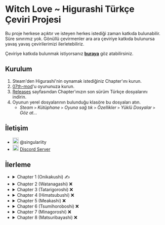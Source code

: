 # Witch Love ~ Higurashi Türkçe Çeviri Projesi

Bu proje herkese açıktır ve isteyen herkes istediği zaman katkıda bulunabilir. Süre sınırımız yok. Gönüllü çevirmenler ara ara çeviriye katkıda bulunursa yavaş yavaş çevirilerimizi ilerletebiliriz.

Çeviriye katkıda bulunmak istiyorsanız [**buraya**](../../tree/master/CONTRIBUTING.md) göz atabilirsiniz.

## Kurulum

1. Steam'den Higurashi'nin oynamak istediğiniz Chapter'ını kurun.
2. [07th-mod](https://07th-mod.com/home/)'u oyununuza kurun.
3. [Releases](../../releases) sayfasından Chapter'ınızın son sürüm Türkçe dosyalarını indirin.
4. Oyunun yerel dosyalarının bulunduğu klasöre bu dosyaları atın.
   * *Steam `>` Kütüphane `>` Oyuna sağ tık `>` Özellikler `>` Yüklü Dosyalar `>` Göz at...*

## İletişim
- <img src="https://i.imgur.com/62IuQAp.png" width=20 title="Discord" />  @singulariity
- <img src="https://i.imgur.com/62IuQAp.png" width=20 title="Discord" />  [Discord Server](https://discord.gg/jyD5jn9Vpd)

## İlerleme
* <details>
  <summary>Chapter 1 (Onikakushi) ✍️</summary>

   * Story
      * [onik_op](../../tree/master/story/ch1/onik_op.txt) ✅
      * [onik_000](../../tree/master/story/ch1/onik_000.txt) ✅
      * [onik_001](../../tree/master/story/ch1/onik_001.txt) ✅
      * [onik_002](../../tree/master/story/ch1/onik_002.txt) ✅
      * [onik_003](../../tree/master/story/ch1/onik_003.txt) ✅
      * [onik_004](../../tree/master/story/ch1/onik_004.txt) ✅
      * [onik_005](../../tree/master/story/ch1/onik_005.txt) ✅
      * [onik_009](../../tree/master/story/ch1/onik_009.txt) ✍️
      * [onik_009_02](../../tree/master/story/ch1/onik_009_02.txt) ❌
      * [onik_010](../../tree/master/story/ch1/onik_010.txt) ❌
      * [onik_011](../../tree/master/story/ch1/onik_011.txt) ❌
      * [onik_012](../../tree/master/story/ch1/onik_012.txt) ❌
      * [onik_013](../../tree/master/story/ch1/onik_013.txt) ❌
      * [onik_014](../../tree/master/story/ch1/onik_014.txt) ❌
      * [onik_014_02](../../tree/master/story/ch1/onik_014_02.txt) ❌
      * [onik_015](../../tree/master/story/ch1/onik_015.txt) ❌
      * [onik_015_02](../../tree/master/story/ch1/onik_015_02.txt) ❌
      * [onik_015_03](../../tree/master/story/ch1/onik_015_03.txt) ❌
   * Tips
      * [onik_tips_01](../../tree/master/story/ch1/onik_tips_01.txt) ✅
      * [onik_tips_02](../../tree/master/story/ch1/onik_tips_02.txt) ✅
      * [onik_tips_03](../../tree/master/story/ch1/onik_tips_03.txt) ✅
      * [onik_tips_04](../../tree/master/story/ch1/onik_tips_04.txt) ✅
      * [onik_tips_05](../../tree/master/story/ch1/onik_tips_05.txt) ✅
      * [onik_tips_06](../../tree/master/story/ch1/onik_tips_06.txt) ✅
      * [onik_tips_07](../../tree/master/story/ch1/onik_tips_07.txt) ✅
      * [onik_tips_08](../../tree/master/story/ch1/onik_tips_08.txt) ✅
      * [onik_tips_09](../../tree/master/story/ch1/onik_tips_09.txt) ❌
      * [onik_tips_10](../../tree/master/story/ch1/onik_tips_10.txt) ❌
      * [onik_tips_11](../../tree/master/story/ch1/onik_tips_11.txt) ❌
      * [onik_tips_12](../../tree/master/story/ch1/onik_tips_12.txt) ❌
      * [onik_tips_13](../../tree/master/story/ch1/onik_tips_13.txt) ❌
      * [onik_tips_14](../../tree/master/story/ch1/onik_tips_14.txt) ❌
      * [onik_tips_15](../../tree/master/story/ch1/onik_tips_15.txt) ❌
      * [onik_tips_16](../../tree/master/story/ch1/onik_tips_16.txt) ❌
      * [onik_tips_17](../../tree/master/story/ch1/onik_tips_17.txt) ❌
      * [onik_tips_18](../../tree/master/story/ch1/onik_tips_18.txt) ❌
      * [onik_tips_19](../../tree/master/story/ch1/onik_tips_19.txt) ❌
      * [onik_tips_20](../../tree/master/story/ch1/onik_tips_20.txt) ❌
   * Other
      * [omake_01](../../tree/master/story/ch1/omake_01.txt) ❌
  </details>
* <details>
  <summary>Chapter 2 (Watanagashi) ❌</summary>

   * Story
      * [wata_001](../../tree/master/story/ch2/wata_001.txt) ❌
      * [wata_002](../../tree/master/story/ch2/wata_002.txt) ❌
      * [wata_003](../../tree/master/story/ch2/wata_003.txt) ❌
      * [wata_004](../../tree/master/story/ch2/wata_004.txt) ❌
      * [wata_005](../../tree/master/story/ch2/wata_005.txt) ❌
      * [wata_006](../../tree/master/story/ch2/wata_006.txt) ❌
      * [wata_007](../../tree/master/story/ch2/wata_007.txt) ❌
      * [wata_008](../../tree/master/story/ch2/wata_008.txt) ❌
      * [wata_009](../../tree/master/story/ch2/wata_009.txt) ❌
      * [wata_009_02](../../tree/master/story/ch2/wata_009_02.txt) ❌
      * [wata_010](../../tree/master/story/ch2/wata_010.txt) ❌
      * [wata_010_02](../../tree/master/story/ch2/wata_010_02.txt) ❌
      * [wata_010_03](../../tree/master/story/ch2/wata_010_03.txt) ❌
      * [wata_010_04](../../tree/master/story/ch2/wata_010_04.txt) ❌
      * [wata_011](../../tree/master/story/ch2/wata_011.txt) ❌
      * [wata_011_02](../../tree/master/story/ch2/wata_011_02.txt) ❌
      * [wata_012](../../tree/master/story/ch2/wata_012.txt) ❌
      * [wata_012_02](../../tree/master/story/ch2/wata_012_02.txt) ❌
      * [wata_012_03](../../tree/master/story/ch2/wata_012_03.txt) ❌
   * Tips
      * [wata_tips_01](../../tree/master/story/ch2/wata_tips_01.txt) ❌
      * [wata_tips_02](../../tree/master/story/ch2/wata_tips_02.txt) ❌
      * [wata_tips_03](../../tree/master/story/ch2/wata_tips_03.txt) ❌
      * [wata_tips_04](../../tree/master/story/ch2/wata_tips_04.txt) ❌
      * [wata_tips_05](../../tree/master/story/ch2/wata_tips_05.txt) ❌
      * [wata_tips_06](../../tree/master/story/ch2/wata_tips_06.txt) ❌
      * [wata_tips_07](../../tree/master/story/ch2/wata_tips_07.txt) ❌
      * [wata_tips_08](../../tree/master/story/ch2/wata_tips_08.txt) ❌
      * [wata_tips_09](../../tree/master/story/ch2/wata_tips_09.txt) ❌
      * [wata_tips_10](../../tree/master/story/ch2/wata_tips_10.txt) ❌
      * [wata_tips_11](../../tree/master/story/ch2/wata_tips_11.txt) ❌
      * [wata_tips_12](../../tree/master/story/ch2/wata_tips_12.txt) ❌
      * [wata_tips_13](../../tree/master/story/ch2/wata_tips_13.txt) ❌
      * [wata_tips_14](../../tree/master/story/ch2/wata_tips_14.txt) ❌
      * [wata_tips_15](../../tree/master/story/ch2/wata_tips_15.txt) ❌
      * [wata_tips_16](../../tree/master/story/ch2/wata_tips_16.txt) ❌
      * [wata_tips_17](../../tree/master/story/ch2/wata_tips_17.txt) ❌
      * [wata_tips_18](../../tree/master/story/ch2/wata_tips_18.txt) ❌
      * [wata_tips_19](../../tree/master/story/ch2/wata_tips_19.txt) ❌
      * [wata_tips_20](../../tree/master/story/ch2/wata_tips_20.txt) ❌
      * [wata_tips_21](../../tree/master/story/ch2/wata_tips_21.txt) ❌
      * [wata_tips_22](../../tree/master/story/ch2/wata_tips_22.txt) ❌
      * [wata_tips_23](../../tree/master/story/ch2/wata_tips_23.txt) ❌
      * [wata_tips_24](../../tree/master/story/ch2/wata_tips_24.txt) ❌
   * Other
      * [omake_02](../../tree/master/story/ch2/omake_02.txt) ❌
      * [wata_ep_01](../../tree/master/story/ch2/wata_ep_01.txt) ❌
      * [wata_ep_02](../../tree/master/story/ch2/wata_ep_02.txt) ❌
  </details>
* <details>
  <summary>Chapter 3 (Tatarigoroshi) ❌</summary>

   * Story
      * [tata_001](../../tree/master/story/ch3/tata_001.txt) ❌
      * [tata_002](../../tree/master/story/ch3/tata_002.txt) ❌
      * [tata_003](../../tree/master/story/ch3/tata_003.txt) ❌
      * [tata_004](../../tree/master/story/ch3/tata_004.txt) ❌
      * [tata_005](../../tree/master/story/ch3/tata_005.txt) ❌
      * [tata_008](../../tree/master/story/ch3/tata_008.txt) ❌
      * [tata_008_02](../../tree/master/story/ch3/tata_008_02.txt) ❌
      * [tata_009](../../tree/master/story/ch3/tata_009.txt) ❌
      * [tata_009_02](../../tree/master/story/ch3/tata_009_02.txt) ❌
      * [tata_010](../../tree/master/story/ch3/tata_010.txt) ❌
      * [tata_010_02](../../tree/master/story/ch3/tata_010_02.txt) ❌
      * [tata_010_03](../../tree/master/story/ch3/tata_010_03.txt) ❌
      * [tata_010_04](../../tree/master/story/ch3/tata_010_04.txt) ❌
      * [tata_011](../../tree/master/story/ch3/tata_011.txt) ❌
      * [tata_011_02](../../tree/master/story/ch3/tata_011_02.txt) ❌
      * [tata_011_03](../../tree/master/story/ch3/tata_011_03.txt) ❌
      * [tata_012](../../tree/master/story/ch3/tata_012.txt) ❌
      * [tata_013](../../tree/master/story/ch3/tata_013.txt) ❌
      * [tata_013_02](../../tree/master/story/ch3/tata_013_02.txt) ❌
      * [tata_014](../../tree/master/story/ch3/tata_014.txt) ❌
   * Tips
      * [tata_tips_01](../../tree/master/story/ch3/tata_tips_01.txt) ❌
      * [tata_tips_02](../../tree/master/story/ch3/tata_tips_02.txt) ❌
      * [tata_tips_03](../../tree/master/story/ch3/tata_tips_03.txt) ❌
      * [tata_tips_04](../../tree/master/story/ch3/tata_tips_04.txt) ❌
      * [tata_tips_05](../../tree/master/story/ch3/tata_tips_05.txt) ❌
      * [tata_tips_06](../../tree/master/story/ch3/tata_tips_06.txt) ❌
      * [tata_tips_07](../../tree/master/story/ch3/tata_tips_07.txt) ❌
      * [tata_tips_08](../../tree/master/story/ch3/tata_tips_08.txt) ❌
      * [tata_tips_09](../../tree/master/story/ch3/tata_tips_09.txt) ❌
      * [tata_tips_10](../../tree/master/story/ch3/tata_tips_10.txt) ❌
      * [tata_tips_11](../../tree/master/story/ch3/tata_tips_11.txt) ❌
      * [tata_tips_12](../../tree/master/story/ch3/tata_tips_12.txt) ❌
      * [tata_tips_13](../../tree/master/story/ch3/tata_tips_13.txt) ❌
      * [tata_tips_14](../../tree/master/story/ch3/tata_tips_14.txt) ❌
      * [tata_tips_15](../../tree/master/story/ch3/tata_tips_15.txt) ❌
      * [tata_tips_16](../../tree/master/story/ch3/tata_tips_16.txt) ❌
      * [tata_tips_17](../../tree/master/story/ch3/tata_tips_17.txt) ❌
      * [tata_tips_18](../../tree/master/story/ch3/tata_tips_18.txt) ❌
      * [tata_tips_19](../../tree/master/story/ch3/tata_tips_19.txt) ❌
   * Other
      * [omake_03](../../tree/master/story/ch3/omake_03.txt) ❌
      * [tata_ep01](../../tree/master/story/ch3/tata_ep01.txt) ❌
      * [tata_ep02](../../tree/master/story/ch3/tata_ep02.txt) ❌
  </details>
* <details>
  <summary>Chapter 4 (Himatsubushi) ❌</summary>

   * Story
      * [hima_001](../../tree/master/story/ch4/hima_001.txt) ❌
      * [hima_002](../../tree/master/story/ch4/hima_002.txt) ❌
      * [hima_002_02](../../tree/master/story/ch4/hima_002_02.txt) ❌
      * [hima_002_03](../../tree/master/story/ch4/hima_002_03.txt) ❌
      * [hima_003](../../tree/master/story/ch4/hima_003.txt) ❌
      * [hima_003_02](../../tree/master/story/ch4/hima_003_02.txt) ❌
      * [hima_003_03](../../tree/master/story/ch4/hima_003_03.txt) ❌
      * [hima_003_03a](../../tree/master/story/ch4/hima_003_03a.txt) ❌
      * [hima_003_04](../../tree/master/story/ch4/hima_003_04.txt) ❌
      * [hima_003_05](../../tree/master/story/ch4/hima_003_05.txt) ❌
      * [hima_004](../../tree/master/story/ch4/hima_004.txt) ❌
   * Tips
      * [hima_tips_01](../../tree/master/story/ch4/hima_tips_01.txt) ❌
      * [hima_tips_02](../../tree/master/story/ch4/hima_tips_02.txt) ❌
      * [hima_tips_03](../../tree/master/story/ch4/hima_tips_03.txt) ❌
      * [hima_tips_04](../../tree/master/story/ch4/hima_tips_04.txt) ❌
      * [hima_tips_05](../../tree/master/story/ch4/hima_tips_05.txt) ❌
      * [hima_tips_06](../../tree/master/story/ch4/hima_tips_06.txt) ❌
      * [hima_tips_07](../../tree/master/story/ch4/hima_tips_07.txt) ❌
      * [hima_tips_08](../../tree/master/story/ch4/hima_tips_08.txt) ❌
      * [hima_tips_09](../../tree/master/story/ch4/hima_tips_09.txt) ❌
      * [hima_tips_10](../../tree/master/story/ch4/hima_tips_10.txt) ❌
      * [hima_tips_11](../../tree/master/story/ch4/hima_tips_11.txt) ❌
      * [hima_tips_12](../../tree/master/story/ch4/hima_tips_12.txt) ❌
      * [hima_tips_13](../../tree/master/story/ch4/hima_tips_13.txt) ❌
      * [hima_tips_14](../../tree/master/story/ch4/hima_tips_14.txt) ❌
   * Other
      * [hima_badend](../../tree/master/story/ch4/hima_badend.txt) ❌
      * [omake_04](../../tree/master/story/ch4/omake_04.txt) ❌
  </details>
* <details>
  <summary>Chapter 5 (Meakashi) ❌</summary>

   * Story
      * [_meak_001](../../tree/master/story/ch5/_meak_001.txt) ❌
      * [_meak_002](../../tree/master/story/ch5/_meak_002.txt) ❌
      * [_meak_003](../../tree/master/story/ch5/_meak_003.txt) ❌
      * [_meak_004](../../tree/master/story/ch5/_meak_004.txt) ❌
      * [_meak_005](../../tree/master/story/ch5/_meak_005.txt) ❌
      * [_meak_006](../../tree/master/story/ch5/_meak_006.txt) ❌
      * [_meak_007](../../tree/master/story/ch5/_meak_007.txt) ❌
      * [_meak_008](../../tree/master/story/ch5/_meak_008.txt) ❌
      * [_meak_009](../../tree/master/story/ch5/_meak_009.txt) ❌
      * [_meak_010](../../tree/master/story/ch5/_meak_010.txt) ❌
      * [_meak_011](../../tree/master/story/ch5/_meak_011.txt) ❌
      * [_meak_012](../../tree/master/story/ch5/_meak_012.txt) ❌
      * [_meak_013](../../tree/master/story/ch5/_meak_013.txt) ❌
      * [_meak_014_1](../../tree/master/story/ch5/_meak_014_1.txt) ❌
      * [_meak_014_2](../../tree/master/story/ch5/_meak_014_2.txt) ❌
      * [_meak_015_1](../../tree/master/story/ch5/_meak_015_1.txt) ❌
      * [_meak_015_2](../../tree/master/story/ch5/_meak_015_2.txt) ❌
      * [_meak_016_1](../../tree/master/story/ch5/_meak_016_1.txt) ❌
      * [_meak_016_2](../../tree/master/story/ch5/_meak_016_2.txt) ❌
      * [_meak_017](../../tree/master/story/ch5/_meak_017.txt) ❌
      * [_meak_018](../../tree/master/story/ch5/_meak_018.txt) ❌
      * [_meak_019_1](../../tree/master/story/ch5/_meak_019_1.txt) ❌
      * [_meak_019_2](../../tree/master/story/ch5/_meak_019_2.txt) ❌
      * [_meak_020](../../tree/master/story/ch5/_meak_020.txt) ❌
      * [_meak_021_1](../../tree/master/story/ch5/_meak_021_1.txt) ❌
      * [_meak_021_2](../../tree/master/story/ch5/_meak_021_2.txt) ❌
      * [_meak_022_1](../../tree/master/story/ch5/_meak_022_1.txt) ❌
      * [_meak_022_2](../../tree/master/story/ch5/_meak_022_2.txt) ❌
      * [_meak_023](../../tree/master/story/ch5/_meak_023.txt) ❌
      * [_meak_024](../../tree/master/story/ch5/_meak_024.txt) ❌
      * [_meak_024a](../../tree/master/story/ch5/_meak_024a.txt) ❌
      * [_meak_024b](../../tree/master/story/ch5/_meak_024b.txt) ❌
   * Tips
      * [_meak_tips_01](../../tree/master/story/ch5/_meak_tips_01.txt) ❌
      * [_meak_tips_02](../../tree/master/story/ch5/_meak_tips_02.txt) ❌
      * [_meak_tips_03](../../tree/master/story/ch5/_meak_tips_03.txt) ❌
      * [_meak_tips_04](../../tree/master/story/ch5/_meak_tips_04.txt) ❌
      * [_meak_tips_05](../../tree/master/story/ch5/_meak_tips_05.txt) ❌
      * [_meak_tips_06](../../tree/master/story/ch5/_meak_tips_06.txt) ❌
      * [_meak_tips_07](../../tree/master/story/ch5/_meak_tips_07.txt) ❌
      * [_meak_tips_08](../../tree/master/story/ch5/_meak_tips_08.txt) ❌
      * [_meak_tips_09](../../tree/master/story/ch5/_meak_tips_09.txt) ❌
      * [_meak_tips_10](../../tree/master/story/ch5/_meak_tips_10.txt) ❌
      * [_meak_tips_11](../../tree/master/story/ch5/_meak_tips_11.txt) ❌
      * [_meak_tips_12](../../tree/master/story/ch5/_meak_tips_12.txt) ❌
      * [_meak_tips_13](../../tree/master/story/ch5/_meak_tips_13.txt) ❌
      * [_meak_tips_14](../../tree/master/story/ch5/_meak_tips_14.txt) ❌
      * [_meak_tips_15](../../tree/master/story/ch5/_meak_tips_15.txt) ❌
      * [_meak_tips_16](../../tree/master/story/ch5/_meak_tips_16.txt) ❌
      * [_meak_tips_17](../../tree/master/story/ch5/_meak_tips_17.txt) ❌
      * [_meak_tips_18](../../tree/master/story/ch5/_meak_tips_18.txt) ❌
      * [_meak_tips_19](../../tree/master/story/ch5/_meak_tips_19.txt) ❌
      * [_meak_tips_20](../../tree/master/story/ch5/_meak_tips_20.txt) ❌
      * [_meak_tips_21](../../tree/master/story/ch5/_meak_tips_21.txt) ❌
      * [_meak_tips_22](../../tree/master/story/ch5/_meak_tips_22.txt) ❌
      * [_meak_tips_23](../../tree/master/story/ch5/_meak_tips_23.txt) ❌
   * Other
      * [_meak_badend](../../tree/master/story/ch5/_meak_badend.txt) ❌
      * [_meak_ep_01](../../tree/master/story/ch5/_meak_ep_01.txt) ❌
      * [_meak_ep_02](../../tree/master/story/ch5/_meak_ep_02.txt) ❌
      * [_meak_ep_03](../../tree/master/story/ch5/_meak_ep_03.txt) ❌
      * [staffroom](../../tree/master/story/ch5/staffroom.txt) ❌
  </details>
* <details>
  <summary>Chapter 6 (Tsumihoroboshi) ❌</summary>

   * Story
      * [_tsum_op](../../tree/master/story/ch6/_tsum_op.txt) ❌
      * [_tsum_001](../../tree/master/story/ch6/_tsum_001.txt) ❌
      * [_tsum_002_1](../../tree/master/story/ch6/_tsum_002_1.txt) ❌
      * [_tsum_002_2](../../tree/master/story/ch6/_tsum_002_2.txt) ❌
      * [_tsum_003_1](../../tree/master/story/ch6/_tsum_003_1.txt) ❌
      * [_tsum_003_2](../../tree/master/story/ch6/_tsum_003_2.txt) ❌
      * [_tsum_003_3](../../tree/master/story/ch6/_tsum_003_3.txt) ❌
      * [_tsum_003_4](../../tree/master/story/ch6/_tsum_003_4.txt) ❌
      * [_tsum_004](../../tree/master/story/ch6/_tsum_004.txt) ❌
      * [_tsum_005](../../tree/master/story/ch6/_tsum_005.txt) ❌
      * [_tsum_006](../../tree/master/story/ch6/_tsum_006.txt) ❌
      * [_tsum_007](../../tree/master/story/ch6/_tsum_007.txt) ❌
      * [_tsum_008](../../tree/master/story/ch6/_tsum_008.txt) ❌
      * [_tsum_009](../../tree/master/story/ch6/_tsum_009.txt) ❌
      * [_tsum_010](../../tree/master/story/ch6/_tsum_010.txt) ❌
      * [_tsum_011](../../tree/master/story/ch6/_tsum_011.txt) ❌
      * [_tsum_012_1](../../tree/master/story/ch6/_tsum_012_1.txt) ❌
      * [_tsum_012_2](../../tree/master/story/ch6/_tsum_012_2.txt) ❌
      * [_tsum_013](../../tree/master/story/ch6/_tsum_013.txt) ❌
      * [_tsum_014](../../tree/master/story/ch6/_tsum_014.txt) ❌
      * [_tsum_015_1](../../tree/master/story/ch6/_tsum_015_1.txt) ❌
      * [_tsum_015_2](../../tree/master/story/ch6/_tsum_015_2.txt) ❌
      * [_tsum_016](../../tree/master/story/ch6/_tsum_016.txt) ❌
      * [_tsum_017](../../tree/master/story/ch6/_tsum_017.txt) ❌
      * [_tsum_018](../../tree/master/story/ch6/_tsum_018.txt) ❌
      * [_tsum_019](../../tree/master/story/ch6/_tsum_019.txt) ❌
      * [_tsum_020](../../tree/master/story/ch6/_tsum_020.txt) ❌
      * [_tsum_021](../../tree/master/story/ch6/_tsum_021.txt) ❌
      * [_tsum_022](../../tree/master/story/ch6/_tsum_022.txt) ❌
      * [_tsum_023_1](../../tree/master/story/ch6/_tsum_023_1.txt) ❌
      * [_tsum_023_2](../../tree/master/story/ch6/_tsum_023_2.txt) ❌
      * [_tsum_024_1](../../tree/master/story/ch6/_tsum_024_1.txt) ❌
      * [_tsum_024_1a](../../tree/master/story/ch6/_tsum_024_1a.txt) ❌
      * [_tsum_024_2](../../tree/master/story/ch6/_tsum_024_2.txt) ❌
      * [_tsum_025](../../tree/master/story/ch6/_tsum_025.txt) ❌
      * [_tsum_026](../../tree/master/story/ch6/_tsum_026.txt) ❌
      * [_tsum_026a](../../tree/master/story/ch6/_tsum_026a.txt) ❌
   * Tips
      * [_tsum_tips_001](../../tree/master/story/ch6/_tsum_tips_001.txt) ❌
      * [_tsum_tips_002](../../tree/master/story/ch6/_tsum_tips_002.txt) ❌
      * [_tsum_tips_003](../../tree/master/story/ch6/_tsum_tips_003.txt) ❌
      * [_tsum_tips_004](../../tree/master/story/ch6/_tsum_tips_004.txt) ❌
      * [_tsum_tips_005](../../tree/master/story/ch6/_tsum_tips_005.txt) ❌
      * [_tsum_tips_006](../../tree/master/story/ch6/_tsum_tips_006.txt) ❌
      * [_tsum_tips_007](../../tree/master/story/ch6/_tsum_tips_007.txt) ❌
      * [_tsum_tips_008](../../tree/master/story/ch6/_tsum_tips_008.txt) ❌
      * [_tsum_tips_009](../../tree/master/story/ch6/_tsum_tips_009.txt) ❌
      * [_tsum_tips_010](../../tree/master/story/ch6/_tsum_tips_010.txt) ❌
      * [_tsum_tips_011](../../tree/master/story/ch6/_tsum_tips_011.txt) ❌
      * [_tsum_tips_012](../../tree/master/story/ch6/_tsum_tips_012.txt) ❌
      * [_tsum_tips_013](../../tree/master/story/ch6/_tsum_tips_013.txt) ❌
      * [_tsum_tips_014](../../tree/master/story/ch6/_tsum_tips_014.txt) ❌
   * Other
      * [tsum_badend1](../../tree/master/story/ch6/tsum_badend1.txt) ❌
      * [tsum_badend2](../../tree/master/story/ch6/tsum_badend2.txt) ❌
      * [staffroom](../../tree/master/story/ch6/staffroom.txt) ❌
  </details>
* <details>
  <summary>Chapter 7 (Minagoroshi) ❌</summary>

   * Story
      * [_mina_op](../../tree/master/story/ch7/_mina_op.txt) ❌
      * [_mina_001](../../tree/master/story/ch7/_mina_001.txt) ❌
      * [_mina_002_1](../../tree/master/story/ch7/_mina_002_1.txt) ❌
      * [_mina_002_1a](../../tree/master/story/ch7/_mina_002_1a.txt) ❌
      * [_mina_002_1b](../../tree/master/story/ch7/_mina_002_1b.txt) ❌
      * [_mina_002_2](../../tree/master/story/ch7/_mina_002_2.txt) ❌
      * [_mina_003_1](../../tree/master/story/ch7/_mina_003_1.txt) ❌
      * [_mina_003_2](../../tree/master/story/ch7/_mina_003_2.txt) ❌
      * [_mina_004](../../tree/master/story/ch7/_mina_004.txt) ❌
      * [_mina_005](../../tree/master/story/ch7/_mina_005.txt) ❌
      * [_mina_006](../../tree/master/story/ch7/_mina_006.txt) ❌
      * [_mina_007](../../tree/master/story/ch7/_mina_007.txt) ❌
      * [_mina_008](../../tree/master/story/ch7/_mina_008.txt) ❌
      * [_mina_009_2](../../tree/master/story/ch7/_mina_009_2.txt) ❌
      * [_mina_010](../../tree/master/story/ch7/_mina_010.txt) ❌
      * [_mina_011_1](../../tree/master/story/ch7/_mina_011_1.txt) ❌
      * [_mina_011_2](../../tree/master/story/ch7/_mina_011_2.txt) ❌
      * [_mina_012](../../tree/master/story/ch7/_mina_012.txt) ❌
      * [_mina_013](../../tree/master/story/ch7/_mina_013.txt) ❌
      * [_mina_014](../../tree/master/story/ch7/_mina_014.txt) ❌
      * [_mina_015_1](../../tree/master/story/ch7/_mina_015_1.txt) ❌
      * [_mina_015_2](../../tree/master/story/ch7/_mina_015_2.txt) ❌
      * [_mina_016](../../tree/master/story/ch7/_mina_016.txt) ❌
      * [_mina_017](../../tree/master/story/ch7/_mina_017.txt) ❌
      * [_mina_018](../../tree/master/story/ch7/_mina_018.txt) ❌
      * [_mina_019](../../tree/master/story/ch7/_mina_019.txt) ❌
      * [_mina_020](../../tree/master/story/ch7/_mina_020.txt) ❌
      * [_mina_021](../../tree/master/story/ch7/_mina_021.txt) ❌
      * [_mina_022](../../tree/master/story/ch7/_mina_022.txt) ❌
      * [_mina_023_1](../../tree/master/story/ch7/_mina_023_1.txt) ❌
      * [_mina_023_2](../../tree/master/story/ch7/_mina_023_2.txt) ❌
      * [_mina_024](../../tree/master/story/ch7/_mina_024.txt) ❌
      * [_mina_025](../../tree/master/story/ch7/_mina_025.txt) ❌
      * [_mina_026](../../tree/master/story/ch7/_mina_026.txt) ❌
      * [_mina_027](../../tree/master/story/ch7/_mina_027.txt) ❌
      * [_mina_028](../../tree/master/story/ch7/_mina_028.txt) ❌
   * Tips
      * [_mina_tips_001](../../tree/master/story/ch7/_mina_tips_001.txt) ❌
      * [_mina_tips_002](../../tree/master/story/ch7/_mina_tips_002.txt) ❌
      * [_mina_tips_003](../../tree/master/story/ch7/_mina_tips_003.txt) ❌
      * [_mina_tips_004](../../tree/master/story/ch7/_mina_tips_004.txt) ❌
      * [_mina_tips_005](../../tree/master/story/ch7/_mina_tips_005.txt) ❌
      * [_mina_tips_006](../../tree/master/story/ch7/_mina_tips_006.txt) ❌
      * [_mina_tips_007](../../tree/master/story/ch7/_mina_tips_007.txt) ❌
      * [_mina_tips_008](../../tree/master/story/ch7/_mina_tips_008.txt) ❌
      * [_mina_tips_009](../../tree/master/story/ch7/_mina_tips_009.txt) ❌
      * [_mina_tips_010](../../tree/master/story/ch7/_mina_tips_010.txt) ❌
      * [_mina_tips_011](../../tree/master/story/ch7/_mina_tips_011.txt) ❌
      * [_mina_tips_012](../../tree/master/story/ch7/_mina_tips_012.txt) ❌
      * [_mina_tips_013](../../tree/master/story/ch7/_mina_tips_013.txt) ❌
   * Other
      * [_mina_ep](../../tree/master/story/ch7/_mina_ep.txt) ❌
      * [staffroom](../../tree/master/story/ch7/staffroom.txt) ❌
  </details>
* <details>
  <summary>Chapter 8 (Matsuribayashi) ❌</summary>

   * Story
      * [_mats_op](../../tree/master/story/ch8/_mats_op.txt) ❌
      * [_mats_001](../../tree/master/story/ch8/_mats_001.txt) ❌
      * [_mats_002](../../tree/master/story/ch8/_mats_002.txt) ❌
      * [_mats_003](../../tree/master/story/ch8/_mats_003.txt) ❌
      * [_mats_004](../../tree/master/story/ch8/_mats_004.txt) ❌
      * [_mats_005](../../tree/master/story/ch8/_mats_005.txt) ❌
      * [_mats_006](../../tree/master/story/ch8/_mats_006.txt) ❌
      * [_mats_007](../../tree/master/story/ch8/_mats_007.txt) ❌
      * [_mats_008](../../tree/master/story/ch8/_mats_008.txt) ❌
      * [_mats_009](../../tree/master/story/ch8/_mats_009.txt) ❌
      * [_mats_010](../../tree/master/story/ch8/_mats_010.txt) ❌
      * [_mats_011](../../tree/master/story/ch8/_mats_011.txt) ❌
      * [_mats_012](../../tree/master/story/ch8/_mats_012.txt) ❌
      * [_mats_013](../../tree/master/story/ch8/_mats_013.txt) ❌
      * [_mats_014](../../tree/master/story/ch8/_mats_014.txt) ❌
      * [_mats_015](../../tree/master/story/ch8/_mats_015.txt) ❌
      * [_mats_016](../../tree/master/story/ch8/_mats_016.txt) ❌
      * [_mats_017](../../tree/master/story/ch8/_mats_017.txt) ❌
      * [_mats_018](../../tree/master/story/ch8/_mats_018.txt) ❌
      * [_mats_019](../../tree/master/story/ch8/_mats_019.txt) ❌
      * [_mats_020](../../tree/master/story/ch8/_mats_020.txt) ❌
      * [_mats_021](../../tree/master/story/ch8/_mats_021.txt) ❌
      * [_mats_022](../../tree/master/story/ch8/_mats_022.txt) ❌
      * [_mats_023](../../tree/master/story/ch8/_mats_023.txt) ❌
      * [_mats_024](../../tree/master/story/ch8/_mats_024.txt) ❌
      * [_mats_025](../../tree/master/story/ch8/_mats_025.txt) ❌
      * [_kakera01](../../tree/master/story/ch8/_kakera01.txt) ❌
      * [_kakera02](../../tree/master/story/ch8/_kakera02.txt) ❌
      * [_kakera03](../../tree/master/story/ch8/_kakera03.txt) ❌
      * [_kakera04](../../tree/master/story/ch8/_kakera04.txt) ❌
      * [_kakera05](../../tree/master/story/ch8/_kakera05.txt) ❌
      * [_kakera06](../../tree/master/story/ch8/_kakera06.txt) ❌
      * [_kakera07](../../tree/master/story/ch8/_kakera07.txt) ❌
      * [_kakera08](../../tree/master/story/ch8/_kakera08.txt) ❌
      * [_kakera09](../../tree/master/story/ch8/_kakera09.txt) ❌
      * [_kakera10](../../tree/master/story/ch8/_kakera10.txt) ❌
      * [_kakera11](../../tree/master/story/ch8/_kakera11.txt) ❌
      * [_kakera12](../../tree/master/story/ch8/_kakera12.txt) ❌
      * [_kakera13](../../tree/master/story/ch8/_kakera13.txt) ❌
      * [_kakera14](../../tree/master/story/ch8/_kakera14.txt) ❌
      * [_kakera15](../../tree/master/story/ch8/_kakera15.txt) ❌
      * [_kakera16](../../tree/master/story/ch8/_kakera16.txt) ❌
      * [_kakera17](../../tree/master/story/ch8/_kakera17.txt) ❌
      * [_kakera18](../../tree/master/story/ch8/_kakera18.txt) ❌
      * [_kakera19](../../tree/master/story/ch8/_kakera19.txt) ❌
      * [_kakera20](../../tree/master/story/ch8/_kakera20.txt) ❌
      * [_kakera21](../../tree/master/story/ch8/_kakera21.txt) ❌
      * [_kakera22](../../tree/master/story/ch8/_kakera22.txt) ❌
      * [_kakera23](../../tree/master/story/ch8/_kakera23.txt) ❌
      * [_kakera24](../../tree/master/story/ch8/_kakera24.txt) ❌
      * [_kakera25](../../tree/master/story/ch8/_kakera25.txt) ❌
      * [_kakera26](../../tree/master/story/ch8/_kakera26.txt) ❌
      * [_kakera27](../../tree/master/story/ch8/_kakera27.txt) ❌
      * [_kakera28](../../tree/master/story/ch8/_kakera28.txt) ❌
      * [_kakera29](../../tree/master/story/ch8/_kakera29.txt) ❌
      * [_kakera30](../../tree/master/story/ch8/_kakera30.txt) ❌
      * [_kakera31](../../tree/master/story/ch8/_kakera31.txt) ❌
      * [_kakera32](../../tree/master/story/ch8/_kakera32.txt) ❌
      * [_kakera33](../../tree/master/story/ch8/_kakera33.txt) ❌
      * [_kakera34](../../tree/master/story/ch8/_kakera34.txt) ❌
      * [_kakera35](../../tree/master/story/ch8/_kakera35.txt) ❌
      * [_kakera36](../../tree/master/story/ch8/_kakera36.txt) ❌
      * [_kakera37](../../tree/master/story/ch8/_kakera37.txt) ❌
      * [_kakera38](../../tree/master/story/ch8/_kakera38.txt) ❌
      * [_kakera39](../../tree/master/story/ch8/_kakera39.txt) ❌
      * [_kakera40](../../tree/master/story/ch8/_kakera40.txt) ❌
      * [_kakera41](../../tree/master/story/ch8/_kakera41.txt) ❌
      * [_kakera42](../../tree/master/story/ch8/_kakera42.txt) ❌
      * [_kakera43](../../tree/master/story/ch8/_kakera43.txt) ❌
      * [_kakera44](../../tree/master/story/ch8/_kakera44.txt) ❌
      * [_kakera45](../../tree/master/story/ch8/_kakera45.txt) ❌
      * [_kakera46](../../tree/master/story/ch8/_kakera46.txt) ❌
      * [_kakera47](../../tree/master/story/ch8/_kakera47.txt) ❌
      * [_kakera48](../../tree/master/story/ch8/_kakera48.txt) ❌
      * [_kakera49](../../tree/master/story/ch8/_kakera49.txt) ❌
      * [_kakera50](../../tree/master/story/ch8/_kakera50.txt) ❌
      * [_kakera50_02](../../tree/master/story/ch8/_kakera50_02.txt) ❌
      * [_kakera51](../../tree/master/story/ch8/_kakera51.txt) ❌
      * [_kakera52](../../tree/master/story/ch8/_kakera52.txt) ❌
   * Tips
      * [_mats_tips_01](../../tree/master/story/ch8/_mats_tips_01.txt) ❌
   * Other
      * [staffroom](../../tree/master/story/ch8/staffroom.txt) ❌
  </details>